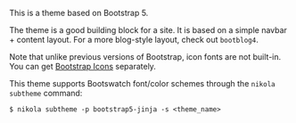 This is a theme based on Bootstrap 5.

The theme is a good building block for a site. It is based on a simple navbar +
content layout. For a more blog-style layout, check out `bootblog4`.

Note that unlike previous versions of Bootstrap, icon fonts are not built-in.
You can get [Bootstrap Icons](https://icons.getbootstrap.com/) separately.

This theme supports Bootswatch font/color schemes through the `nikola subtheme`
command:

    $ nikola subtheme -p bootstrap5-jinja -s <theme_name>
